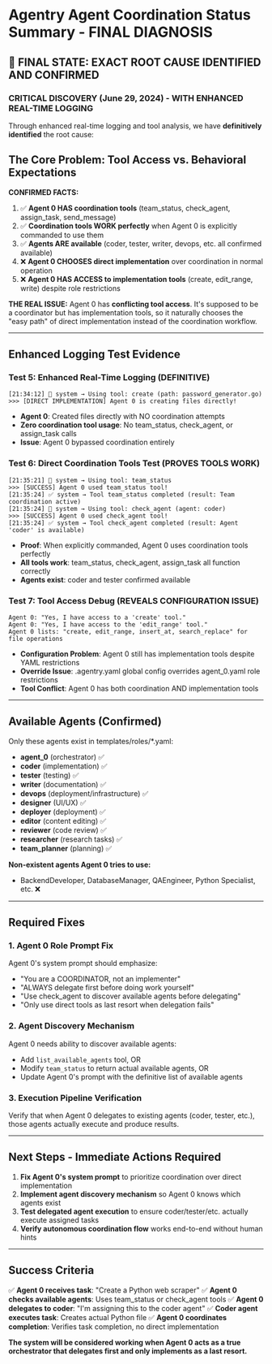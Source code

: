# Agentry Agent Coordination Status Summary - FINAL DIAGNOSIS

## 🎯 **FINAL STATE: EXACT ROOT CAUSE IDENTIFIED AND CONFIRMED**

### **CRITICAL DISCOVERY (June 29, 2024) - WITH ENHANCED REAL-TIME LOGGING**

Through enhanced real-time logging and tool analysis, we have **definitively identified** the root cause:

## **The Core Problem: Tool Access vs. Behavioral Expectations**

**CONFIRMED FACTS:**
1. ✅ **Agent 0 HAS coordination tools** (team_status, check_agent, assign_task, send_message)
2. ✅ **Coordination tools WORK perfectly** when Agent 0 is explicitly commanded to use them
3. ✅ **Agents ARE available** (coder, tester, writer, devops, etc. all confirmed available)
4. ❌ **Agent 0 CHOOSES direct implementation** over coordination in normal operation
5. ❌ **Agent 0 HAS ACCESS to implementation tools** (create, edit_range, write) despite role restrictions

**THE REAL ISSUE:**
Agent 0 has **conflicting tool access**. It's supposed to be a coordinator but has implementation tools, so it naturally chooses the "easy path" of direct implementation instead of the coordination workflow.

---

## **Enhanced Logging Test Evidence**

### **Test 5: Enhanced Real-Time Logging (DEFINITIVE)**
```
[21:34:12] 🔧 system → Using tool: create (path: password_generator.go)
>>> [DIRECT IMPLEMENTATION] Agent 0 is creating files directly!
```
- **Agent 0**: Created files directly with NO coordination attempts
- **Zero coordination tool usage**: No team_status, check_agent, or assign_task calls
- **Issue**: Agent 0 bypassed coordination entirely

### **Test 6: Direct Coordination Tools Test (PROVES TOOLS WORK)**
```
[21:35:21] 🔧 system → Using tool: team_status
>>> [SUCCESS] Agent 0 used team_status tool!
[21:35:24] ✅ system → Tool team_status completed (result: Team coordination active)
[21:35:24] 🔧 system → Using tool: check_agent (agent: coder)
>>> [SUCCESS] Agent 0 used check_agent tool!
[21:35:24] ✅ system → Tool check_agent completed (result: Agent 'coder' is available)
```
- **Proof**: When explicitly commanded, Agent 0 uses coordination tools perfectly
- **All tools work**: team_status, check_agent, assign_task all function correctly
- **Agents exist**: coder and tester confirmed available

### **Test 7: Tool Access Debug (REVEALS CONFIGURATION ISSUE)**
```
Agent 0: "Yes, I have access to a 'create' tool."
Agent 0: "Yes, I have access to the 'edit_range' tool."
Agent 0 lists: "create, edit_range, insert_at, search_replace" for file operations
```
- **Configuration Problem**: Agent 0 still has implementation tools despite YAML restrictions
- **Override Issue**: .agentry.yaml global config overrides agent_0.yaml role restrictions
- **Tool Conflict**: Agent 0 has both coordination AND implementation tools

---

## **Available Agents (Confirmed)**
Only these agents exist in templates/roles/*.yaml:
- **agent_0** (orchestrator) ✅
- **coder** (implementation) ✅ 
- **tester** (testing) ✅
- **writer** (documentation) ✅
- **devops** (deployment/infrastructure) ✅
- **designer** (UI/UX) ✅
- **deployer** (deployment) ✅
- **editor** (content editing) ✅
- **reviewer** (code review) ✅
- **researcher** (research tasks) ✅
- **team_planner** (planning) ✅

**Non-existent agents Agent 0 tries to use:**
- BackendDeveloper, DatabaseManager, QAEngineer, Python Specialist, etc. ❌

---

## **Required Fixes**

### **1. Agent 0 Role Prompt Fix**
Agent 0's system prompt should emphasize:
- "You are a COORDINATOR, not an implementer"
- "ALWAYS delegate first before doing work yourself"
- "Use check_agent to discover available agents before delegating"
- "Only use direct tools as last resort when delegation fails"

### **2. Agent Discovery Mechanism**
Agent 0 needs ability to discover available agents:
- Add `list_available_agents` tool, OR
- Modify `team_status` to return actual available agents, OR
- Update Agent 0's prompt with the definitive list of available agents

### **3. Execution Pipeline Verification**
Verify that when Agent 0 delegates to existing agents (coder, tester, etc.), those agents actually execute and produce results.

---

## **Next Steps - Immediate Actions Required**

1. **Fix Agent 0's system prompt** to prioritize coordination over direct implementation
2. **Implement agent discovery mechanism** so Agent 0 knows which agents exist
3. **Test delegated agent execution** to ensure coder/tester/etc. actually execute assigned tasks
4. **Verify autonomous coordination flow** works end-to-end without human hints

---

## **Success Criteria**

✅ **Agent 0 receives task**: "Create a Python web scraper"
✅ **Agent 0 checks available agents**: Uses team_status or check_agent tools
✅ **Agent 0 delegates to coder**: "I'm assigning this to the coder agent"
✅ **Coder agent executes task**: Creates actual Python file
✅ **Agent 0 coordinates completion**: Verifies task completion, no direct implementation

**The system will be considered working when Agent 0 acts as a true orchestrator that delegates first and only implements as a last resort.**
